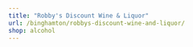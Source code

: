 ```yaml
---
title: "Robby's Discount Wine & Liquor"
url: /binghamton/robbys-discount-wine-and-liquor/
shop: alcohol
---
```


